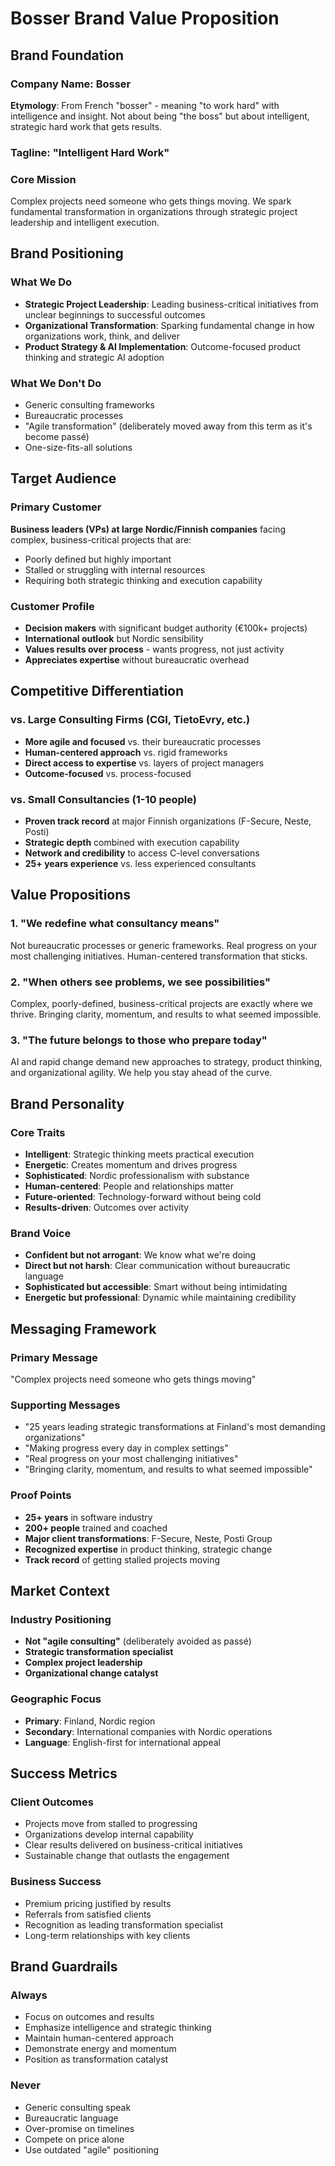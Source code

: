 # Bosser Brand Value Proposition

## Brand Foundation

### Company Name: **Bosser**
**Etymology**: From French "bosser" - meaning "to work hard" with intelligence and insight. Not about being "the boss" but about intelligent, strategic hard work that gets results.

### Tagline: **"Intelligent Hard Work"**

### Core Mission
Complex projects need someone who gets things moving. We spark fundamental transformation in organizations through strategic project leadership and intelligent execution.

## Brand Positioning

### What We Do
- **Strategic Project Leadership**: Leading business-critical initiatives from unclear beginnings to successful outcomes
- **Organizational Transformation**: Sparking fundamental change in how organizations work, think, and deliver
- **Product Strategy & AI Implementation**: Outcome-focused product thinking and strategic AI adoption

### What We Don't Do
- Generic consulting frameworks
- Bureaucratic processes
- "Agile transformation" (deliberately moved away from this term as it's become passé)
- One-size-fits-all solutions

## Target Audience

### Primary Customer
**Business leaders (VPs) at large Nordic/Finnish companies** facing complex, business-critical projects that are:
- Poorly defined but highly important
- Stalled or struggling with internal resources
- Requiring both strategic thinking and execution capability

### Customer Profile
- **Decision makers** with significant budget authority (€100k+ projects)
- **International outlook** but Nordic sensibility
- **Values results over process** - wants progress, not just activity
- **Appreciates expertise** without bureaucratic overhead

## Competitive Differentiation

### vs. Large Consulting Firms (CGI, TietoEvry, etc.)
- **More agile and focused** vs. their bureaucratic processes
- **Human-centered approach** vs. rigid frameworks
- **Direct access to expertise** vs. layers of project managers
- **Outcome-focused** vs. process-focused

### vs. Small Consultancies (1-10 people)
- **Proven track record** at major Finnish organizations (F-Secure, Neste, Posti)
- **Strategic depth** combined with execution capability
- **Network and credibility** to access C-level conversations
- **25+ years experience** vs. less experienced consultants

## Value Propositions

### 1. "We redefine what consultancy means"
Not bureaucratic processes or generic frameworks. Real progress on your most challenging initiatives. Human-centered transformation that sticks.

### 2. "When others see problems, we see possibilities"
Complex, poorly-defined, business-critical projects are exactly where we thrive. Bringing clarity, momentum, and results to what seemed impossible.

### 3. "The future belongs to those who prepare today"
AI and rapid change demand new approaches to strategy, product thinking, and organizational agility. We help you stay ahead of the curve.

## Brand Personality

### Core Traits
- **Intelligent**: Strategic thinking meets practical execution
- **Energetic**: Creates momentum and drives progress
- **Sophisticated**: Nordic professionalism with substance
- **Human-centered**: People and relationships matter
- **Future-oriented**: Technology-forward without being cold
- **Results-driven**: Outcomes over activity

### Brand Voice
- **Confident but not arrogant**: We know what we're doing
- **Direct but not harsh**: Clear communication without bureaucratic language
- **Sophisticated but accessible**: Smart without being intimidating
- **Energetic but professional**: Dynamic while maintaining credibility

## Messaging Framework

### Primary Message
"Complex projects need someone who gets things moving"

### Supporting Messages
- "25 years leading strategic transformations at Finland's most demanding organizations"
- "Making progress every day in complex settings"
- "Real progress on your most challenging initiatives"
- "Bringing clarity, momentum, and results to what seemed impossible"

### Proof Points
- **25+ years** in software industry
- **200+ people** trained and coached
- **Major client transformations**: F-Secure, Neste, Posti Group
- **Recognized expertise** in product thinking, strategic change
- **Track record** of getting stalled projects moving

## Market Context

### Industry Positioning
- **Not "agile consulting"** (deliberately avoided as passé)
- **Strategic transformation specialist** 
- **Complex project leadership**
- **Organizational change catalyst**

### Geographic Focus
- **Primary**: Finland, Nordic region
- **Secondary**: International companies with Nordic operations
- **Language**: English-first for international appeal

## Success Metrics

### Client Outcomes
- Projects move from stalled to progressing
- Organizations develop internal capability
- Clear results delivered on business-critical initiatives
- Sustainable change that outlasts the engagement

### Business Success
- Premium pricing justified by results
- Referrals from satisfied clients
- Recognition as leading transformation specialist
- Long-term relationships with key clients

## Brand Guardrails

### Always
- Focus on outcomes and results
- Emphasize intelligence and strategic thinking
- Maintain human-centered approach
- Demonstrate energy and momentum
- Position as transformation catalyst

### Never
- Generic consulting speak
- Bureaucratic language
- Over-promise on timelines
- Compete on price alone
- Use outdated "agile" positioning
